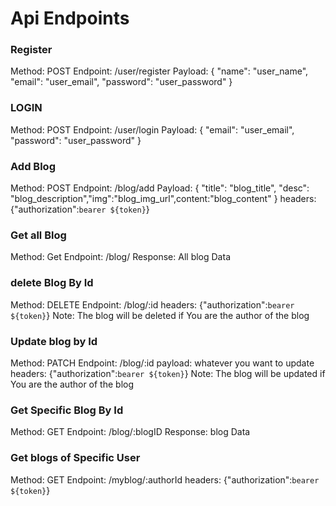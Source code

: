 # Api Endpoints

### Register
Method: POST
Endpoint: /user/register
Payload:
{   "name": "user_name",   "email": "user_email",   "password": "user_password" }

### LOGIN
Method: POST
Endpoint: /user/login
Payload:
{  "email": "user_email",   "password": "user_password" }

### Add Blog
Method: POST
Endpoint: /blog/add
Payload:
{  "title": "blog_title", "desc": "blog_description","img":"blog_img_url",content:"blog_content" }
headers:
{"authorization":`bearer ${token}`}

### Get all Blog
Method: Get
Endpoint: /blog/
Response: All blog Data

### delete Blog By Id
Method: DELETE
Endpoint: /blog/:id
headers:
{"authorization":`bearer ${token}`}
Note: The blog will be deleted if You are the author of the blog

### Update blog by Id

Method: PATCH
Endpoint: /blog/:id
payload: whatever you want to update
headers:
{"authorization":`bearer ${token}`}
Note: The blog will be updated if You are the author of the blog

### Get Specific Blog By Id
Method: GET
Endpoint: /blog/:blogID
Response: blog Data

### Get blogs of Specific User
Method: GET
Endpoint: /myblog/:authorId
headers:
{"authorization":`bearer ${token}`}


